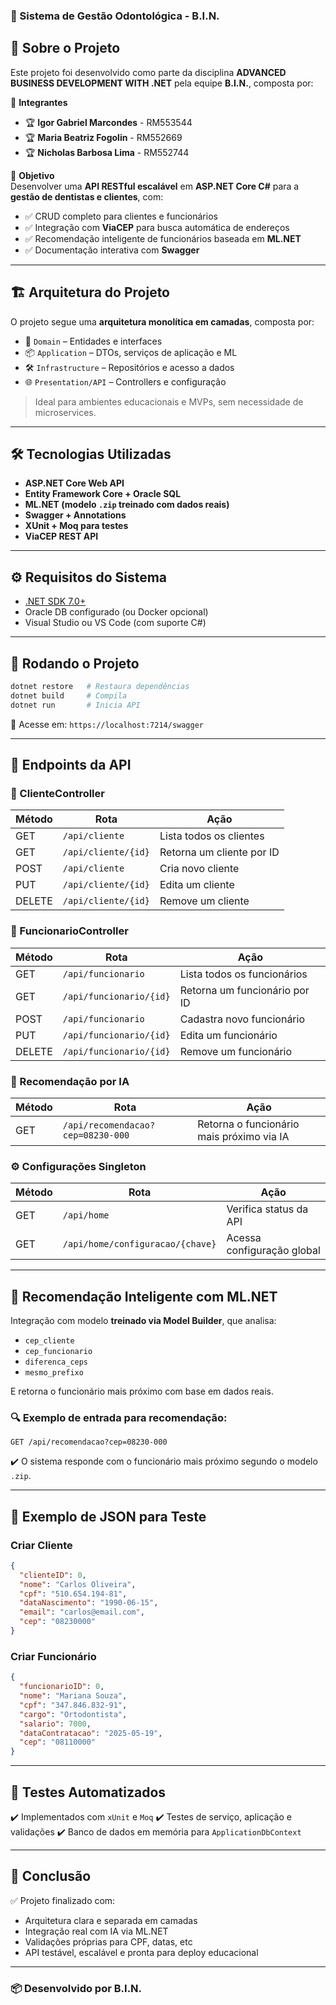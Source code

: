 ### 🦷 Sistema de Gestão Odontológica - B.I.N.

## 📌 Sobre o Projeto  
Este projeto foi desenvolvido como parte da disciplina **ADVANCED BUSINESS DEVELOPMENT WITH .NET** pela equipe **B.I.N.**, composta por:

👥 **Integrantes**  
- 🏆 **Igor Gabriel Marcondes** - RM553544  
- 🏆 **Maria Beatriz Fogolin** - RM552669  
- 🏆 **Nicholas Barbosa Lima** - RM552744  

🎯 **Objetivo**  
Desenvolver uma **API RESTful escalável** em **ASP.NET Core C#** para a **gestão de dentistas e clientes**, com:

- ✅ CRUD completo para clientes e funcionários  
- ✅ Integração com **ViaCEP** para busca automática de endereços  
- ✅ Recomendação inteligente de funcionários baseada em **ML.NET**  
- ✅ Documentação interativa com **Swagger**

---

## 🏗️ Arquitetura do Projeto  
O projeto segue uma **arquitetura monolítica em camadas**, composta por:

- 🧠 `Domain` – Entidades e interfaces  
- 📦 `Application` – DTOs, serviços de aplicação e ML  
- 🛠️ `Infrastructure` – Repositórios e acesso a dados  
- 🌐 `Presentation/API` – Controllers e configuração

> Ideal para ambientes educacionais e MVPs, sem necessidade de microservices.

---

## 🛠️ Tecnologias Utilizadas  
- **ASP.NET Core Web API**
- **Entity Framework Core + Oracle SQL**
- **ML.NET (modelo `.zip` treinado com dados reais)**
- **Swagger + Annotations**
- **XUnit + Moq para testes**
- **ViaCEP REST API**

---

## ⚙️ Requisitos do Sistema  
- [.NET SDK 7.0+](https://dotnet.microsoft.com/en-us/download)
- Oracle DB configurado (ou Docker opcional)
- Visual Studio ou VS Code (com suporte C#)

---

## 🚀 Rodando o Projeto  

```bash
dotnet restore   # Restaura dependências  
dotnet build     # Compila  
dotnet run       # Inicia API
````

🔗 Acesse em: `https://localhost:7214/swagger`

---

## 📡 Endpoints da API

### 📁 ClienteController

| Método | Rota                | Ação                      |
| ------ | ------------------- | ------------------------- |
| GET    | `/api/cliente`      | Lista todos os clientes   |
| GET    | `/api/cliente/{id}` | Retorna um cliente por ID |
| POST   | `/api/cliente`      | Cria novo cliente         |
| PUT    | `/api/cliente/{id}` | Edita um cliente          |
| DELETE | `/api/cliente/{id}` | Remove um cliente         |

### 📁 FuncionarioController

| Método | Rota                    | Ação                          |
| ------ | ----------------------- | ----------------------------- |
| GET    | `/api/funcionario`      | Lista todos os funcionários   |
| GET    | `/api/funcionario/{id}` | Retorna um funcionário por ID |
| POST   | `/api/funcionario`      | Cadastra novo funcionário     |
| PUT    | `/api/funcionario/{id}` | Edita um funcionário          |
| DELETE | `/api/funcionario/{id}` | Remove um funcionário         |

### 🤖 Recomendação por IA

| Método | Rota                              | Ação                                      |
| ------ | --------------------------------- | ----------------------------------------- |
| GET    | `/api/recomendacao?cep=08230-000` | Retorna o funcionário mais próximo via IA |

### ⚙️ Configurações Singleton

| Método | Rota                             | Ação                       |
| ------ | -------------------------------- | -------------------------- |
| GET    | `/api/home`                      | Verifica status da API     |
| GET    | `/api/home/configuracao/{chave}` | Acessa configuração global |

---

## 🧠 Recomendação Inteligente com ML.NET

Integração com modelo **treinado via Model Builder**, que analisa:

* `cep_cliente`
* `cep_funcionario`
* `diferenca_ceps`
* `mesmo_prefixo`

E retorna o funcionário mais próximo com base em dados reais.

### 🔍 Exemplo de entrada para recomendação:

```
GET /api/recomendacao?cep=08230-000
```

✔️ O sistema responde com o funcionário mais próximo segundo o modelo `.zip`.

---

## 📂 Exemplo de JSON para Teste

### Criar Cliente

```json
{
  "clienteID": 0,
  "nome": "Carlos Oliveira",
  "cpf": "510.654.194-81",
  "dataNascimento": "1990-06-15",
  "email": "carlos@email.com",
  "cep": "08230000"
}
```

### Criar Funcionário

```json
{
  "funcionarioID": 0,
  "nome": "Mariana Souza",
  "cpf": "347.846.832-91",
  "cargo": "Ortodontista",
  "salario": 7000,
  "dataContratacao": "2025-05-19",
  "cep": "08110000"
}
```

---

## 🧪 Testes Automatizados

✔️ Implementados com `xUnit` e `Moq`
✔️ Testes de serviço, aplicação e validações
✔️ Banco de dados em memória para `ApplicationDbContext`

---

## 🌟 Conclusão

✅ Projeto finalizado com:

* Arquitetura clara e separada em camadas
* Integração real com IA via ML.NET
* Validações próprias para CPF, datas, etc
* API testável, escalável e pronta para deploy educacional

---

### 📦 **Desenvolvido por B.I.N.**
